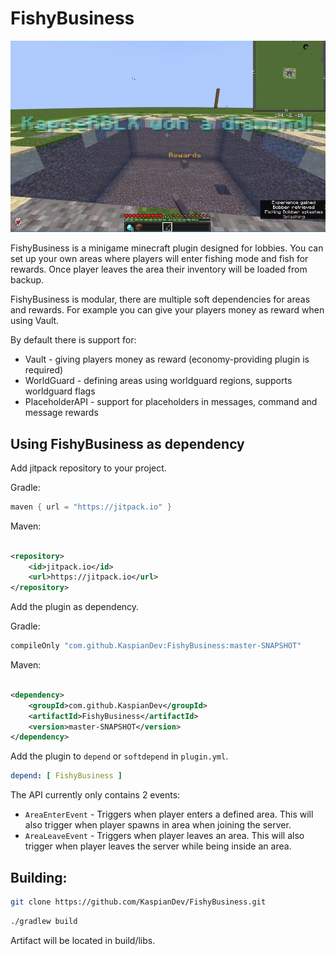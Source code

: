 # FishyBusiness

![](assets/fishybusiness.png)

FishyBusiness is a minigame minecraft plugin designed for lobbies. You can set
up your own areas where players will enter fishing mode and fish for rewards.
Once player leaves the area their inventory will be loaded from backup.

FishyBusiness is modular, there are multiple soft dependencies for areas and
rewards. For example you can give your players money as reward when using Vault.

By default there is support for:

- Vault - giving players money as reward (economy-providing plugin is required)
- WorldGuard - defining areas using worldguard regions, supports worldguard
  flags
- PlaceholderAPI - support for placeholders in messages, command and message
  rewards

## Using FishyBusiness as dependency

Add jitpack repository to your project.

Gradle:

```groovy
maven { url = "https://jitpack.io" }
```

Maven:

```xml

<repository>
    <id>jitpack.io</id>
    <url>https://jitpack.io</url>
</repository>
```

Add the plugin as dependency.

Gradle:

```groovy
compileOnly "com.github.KaspianDev:FishyBusiness:master-SNAPSHOT"
```

Maven:

```xml

<dependency>
    <groupId>com.github.KaspianDev</groupId>
    <artifactId>FishyBusiness</artifactId>
    <version>master-SNAPSHOT</version>
</dependency>
```

Add the plugin to `depend` or `softdepend` in `plugin.yml`.

```yml
depend: [ FishyBusiness ]
```

The API currently only contains 2 events:

- `AreaEnterEvent` - Triggers when player enters a defined area. This will also
  trigger when player spawns in area when joining the server.
- `AreaLeaveEvent` - Triggers when player leaves an area. This will also trigger
  when player leaves the server while being inside an area.

## Building:

```sh
git clone https://github.com/KaspianDev/FishyBusiness.git
```

```sh
./gradlew build
```

Artifact will be located in build/libs.
